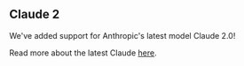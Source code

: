 ## Claude 2

We've added support for Anthropic's latest model Claude 2.0!

Read more about the latest Claude [here](https://www.anthropic.com/index/claude-2).
